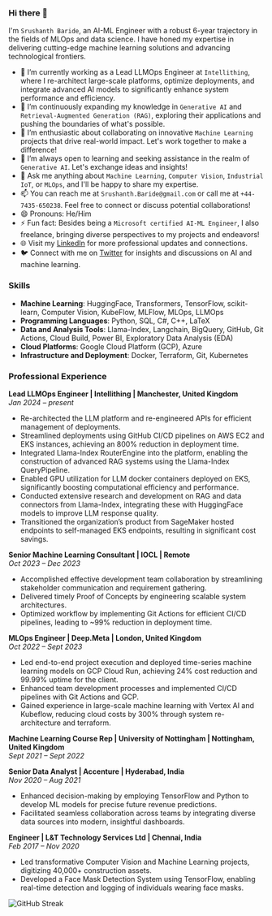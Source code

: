 ### Hi there 👋

I'm `Srushanth Baride`, an AI-ML Engineer with a robust 6-year trajectory in the fields of MLOps and data science. I have honed my expertise in delivering cutting-edge machine learning solutions and advancing technological frontiers.

- 🔭 I’m currently working as a Lead LLMOps Engineer at `Intellithing`, where I re-architect large-scale platforms, optimize deployments, and integrate advanced AI models to significantly enhance system performance and efficiency.
- 🌱 I’m continuously expanding my knowledge in `Generative AI` and `Retrieval-Augmented Generation (RAG)`, exploring their applications and pushing the boundaries of what's possible.
- 👯 I’m enthusiastic about collaborating on innovative `Machine Learning` projects that drive real-world impact. Let's work together to make a difference!
- 🤔 I’m always open to learning and seeking assistance in the realm of `Generative AI`. Let's exchange ideas and insights!
- 💬 Ask me anything about `Machine Learning`, `Computer Vision`, `Industrial IoT`, or `MLOps`, and I'll be happy to share my expertise.
- 📫 You can reach me at `Srushanth.Baride@gmail.com` or call me at `+44-7435-650238`. Feel free to connect or discuss potential collaborations!
- 😄 Pronouns: He/Him
- ⚡ Fun fact: Besides being a `Microsoft certified AI-ML Engineer`, I also freelance, bringing diverse perspectives to my projects and endeavors!
- 🌐 Visit my [LinkedIn](https://www.linkedin.com/in/srushanthbaride/) for more professional updates and connections.
- 🐦 Connect with me on [Twitter](https://twitter.com/SrushanthBaride) for insights and discussions on AI and machine learning.

### Skills
- **Machine Learning**: HuggingFace, Transformers, TensorFlow, scikit-learn, Computer Vision, KubeFlow, MLFlow, MLOps, LLMOps
- **Programming Languages**: Python, SQL, C#, C++, LaTeX
- **Data and Analysis Tools**: Llama-Index, Langchain, BigQuery, GitHub, Git Actions, Cloud Build, Power BI, Exploratory Data Analysis (EDA)
- **Cloud Platforms**: Google Cloud Platform (GCP), Azure
- **Infrastructure and Deployment**: Docker, Terraform, Git, Kubernetes

### Professional Experience
**Lead LLMOps Engineer | Intellithing | Manchester, United Kingdom**  
*Jan 2024 – present*
- Re-architected the LLM platform and re-engineered APIs for efficient management of deployments.
- Streamlined deployments using GitHub CI/CD pipelines on AWS EC2 and EKS instances, achieving an 800% reduction in deployment time.
- Integrated Llama-Index RouterEngine into the platform, enabling the construction of advanced RAG systems using the Llama-Index QueryPipeline.
- Enabled GPU utilization for LLM docker containers deployed on EKS, significantly boosting computational efficiency and performance.
- Conducted extensive research and development on RAG and data connectors from Llama-Index, integrating these with HuggingFace models to improve LLM response quality.
- Transitioned the organization’s product from SageMaker hosted endpoints to self-managed EKS endpoints, resulting in significant cost savings.

**Senior Machine Learning Consultant | IOCL | Remote**  
*Oct 2023 – Dec 2023*
- Accomplished effective development team collaboration by streamlining stakeholder communication and requirement gathering.
- Delivered timely Proof of Concepts by engineering scalable system architectures.
- Optimized workflow by implementing Git Actions for efficient CI/CD pipelines, leading to ~99% reduction in deployment time.

**MLOps Engineer | Deep.Meta | London, United Kingdom**  
*Oct 2022 – Sept 2023*
- Led end-to-end project execution and deployed time-series machine learning models on GCP Cloud Run, achieving 24% cost reduction and 99.99% uptime for the client.
- Enhanced team development processes and implemented CI/CD pipelines with Git Actions and GCP.
- Gained experience in large-scale machine learning with Vertex AI and Kubeflow, reducing cloud costs by 300% through system re-architecture and terraform.

**Machine Learning Course Rep | University of Nottingham | Nottingham, United Kingdom**  
*Sept 2021 – Sept 2022*

**Senior Data Analyst | Accenture | Hyderabad, India**  
*Nov 2020 – Aug 2021*
- Enhanced decision-making by employing TensorFlow and Python to develop ML models for precise future revenue predictions.
- Facilitated seamless collaboration across teams by integrating diverse data sources into modern, insightful dashboards.

**Engineer | L&T Technology Services Ltd | Chennai, India**  
*Feb 2017 – Nov 2020*
- Led transformative Computer Vision and Machine Learning projects, digitizing 40,000+ construction assets.
- Developed a Face Mask Detection System using TensorFlow, enabling real-time detection and logging of individuals wearing face masks.

![GitHub Streak](https://github-readme-streak-stats.herokuapp.com?user=Srushanth&theme=transparent)
